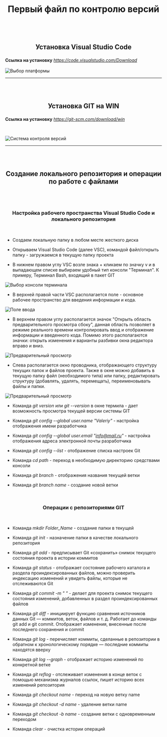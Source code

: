  # <p style="text-align: center;"> Первый файл по контролю версий</p>

<br><br>

## <p style="text-align: center;"> Установка Visual Studio Code </p>

**Ссылка на установку** *https://code.visualstudio.com/Download*
<br><br>
![Выбор платформы](/images/VSC.jpg)
***

<br><br>

## <p style="text-align: center;"> Установка GIT на WIN </p>

**Ссылка на установку** *https://git-scm.com/download/win*

<br>

![Система контроля версий](/images/Git.jpg)

***
<br><br>


## <p style="text-align: center;"> Создание локального репозитория и операции по работе с файлами </p>

<br><br>

### <p style="text-align: center;"> Настройка рабочего пространства Visual Studio Code и локального репозитория</p>

<br>

* Создаем локальную папку в любом месте жесткого диска

* Открываем Visual Studio Code (далее VSC), командой файл/открыть папку - загружаемся в текущую папку проекта

* В нижнем правом углу VSC возле знака + кликаем по значку v и в выпадающем списке выбираем удобный тип консоли "Терминал". К примеру, Терминал Bash, входящий в пакет GIT

![Выбор консоли терминала](/images/Terminal_choise.jpg)

* В верхней правой части VSC располагается поле - основное рабочее пространство для введения информации и кода.

![Поле ввода](/images/Input_field.jpg)

* В верхнем правом углу располагается значок "Открыть область предварительного просмотра сбоку", данная область позволяет в режиме реального времени контролировать ввод и отображение информации и введенного кода. Помимо этого располагаются значки: открыть изменения и варианты разбивки окна редактора вправо и вниз.


![Предварительный просмотр](/images/Preview.jpg)


* Слева располагается окно проводника, отображающего структуру текущих папок и файлов проекта. Также в окне можно добавить в текущую папку файл (необходимого типа) или папку, редактировать структуру (добавлять, удалять, перемещать), переименовывать файлы и папки.

![Предварительный просмотр](/images/Explorer.jpg)

* Команда *git version* или *git --version* в окне термила - дает возможность просмотра текущей версии системы GIT

* Команда *git config --global user.name "Valeriy"* - настройка отображения имени разработчика

* Команда *git config --global user.email "info@mail.ru"* - настройка отображения адреса электронной почты разработчика

* Команда *git config --list* - отображение списка настроек Git

* Команда *cd path* - переход в необходимую директорию средствами консоли

* Команда *git branch* - отображения названия текущей ветки

* Команда *git branch name* - создание новой ветки

<br>

### <p style="text-align: center;"> Операции c репозиториями GIT </p>

<br>

* Команда *mkdir Folder_Name* - создание папки в текущей

* Команда *git init* - назначение папки в качестве локального репозитория

* Команда *git add* - предписывает Git «сохранить» снимок текущего состояния проекта в истории коммитов

* Команда *git status* - отображает состояние рабочего каталога и раздела проиндексированных файлов, можно проверить индексацию изменений и увидеть файлы, которые не отслеживаются Git 

* Команда *git commit -m " "* - делает для проекта снимок текущего состояния изменений, добавленных в раздел проиндексированных файлов

* Команда *git diff* - инициирует функцию сравнения источников данных Git — коммитов, веток, файлов и т. д. Работает до команды git add и git commit. Отображает изменения, внесенные после последнего сохранения и commit

* Команда *git log* - перечисляет коммиты, сделанные в репозитории в обратном к хронологическому порядке — последние коммиты находятся вверху

* Команда *git log --graph* - отображает историю изменений по конкретной ветке 

* Команда *git reflog* - отслеживает изменения в конце веток с помощью механизма журналов ссылок, пишет историю всех изменений репозитория

* Команда *git checkout name* - переход на новую ветку name

* Команда *git checkout -d name* - удаление ветки name

* Команда *git checkout -b name* - создание ветки с одновременным переходом

* Команда *clear* - очистка истории операций

